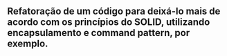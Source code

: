 ## Refatoração de um código para deixá-lo mais de acordo com os princípios do SOLID, utilizando encapsulamento e command pattern, por exemplo.

